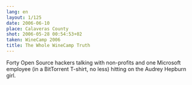 ```yaml
---
lang: en
layout: 1/125
date: 2006-06-10
place: Calaveras County
shot: 2006-05-28 00:54:53+02
taken: WineCamp 2006
title: The Whole WineCamp Truth
---
```


Forty Open Source hackers talking with non-profits and one Microsoft employee (in a BitTorrent T-shirt, no less) hitting on the Audrey Hepburn girl.
